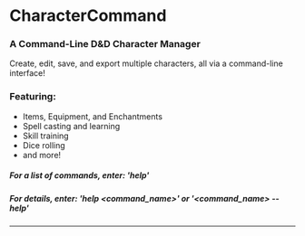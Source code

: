 # CharacterCommand
### A Command-Line D&amp;D Character Manager
Create, edit, save, and export multiple characters, all via a command-line interface!
### Featuring:
- Items, Equipment, and Enchantments
- Spell casting and learning
- Skill training
- Dice rolling
- and more!

##### For a list of commands, enter: 'help'
##### For details, enter: 'help <command_name>' or '<command_name> --help'
___
